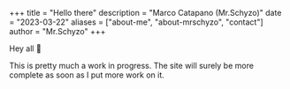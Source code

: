 +++
title = "Hello there"
description = "Marco Catapano (Mr.Schyzo)"
date = "2023-03-22"
aliases = ["about-me", "about-mrschyzo", "contact"]
author = "Mr.Schyzo"
+++

Hey all 👋

This is pretty much a work in progress. The site will surely be more complete as soon as I put more work on it.
